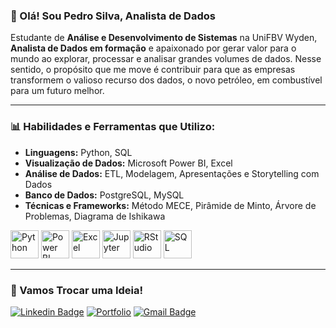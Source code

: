### 👋 Olá! Sou Pedro Silva, Analista de Dados

Estudante de **Análise e Desenvolvimento de Sistemas** na UniFBV Wyden, **Analista de Dados em formação** e apaixonado por gerar valor para o mundo ao explorar, processar e analisar grandes volumes de dados. Nesse sentido, o propósito que me move é contribuir para que as empresas transformem o valioso recurso dos dados, o novo petróleo, em combustível para um futuro melhor. 

---

### 📊 Habilidades e Ferramentas que Utilizo:

- **Linguagens:** Python, SQL
- **Visualização de Dados:** Microsoft Power BI, Excel
- **Análise de Dados:** ETL, Modelagem, Apresentações e Storytelling com Dados
- **Banco de Dados:** PostgreSQL, MySQL
- **Técnicas e Frameworks:** Método MECE, Pirâmide de Minto, Árvore de Problemas, Diagrama de Ishikawa

<img src="https://github.com/user-attachments/assets/1120ee63-71cd-49eb-b315-4c41ddc091d3" alt="Python" width="45"/>
<img src="https://github.com/user-attachments/assets/ac05eac4-e384-40eb-a261-f8b8efeeabc8" alt="Power BI" width="45"/>
<img src="https://github.com/user-attachments/assets/9840fb8c-9fd7-411b-aa64-325df73b73dd" alt="Excel" width="45"/>
<img src="https://github.com/user-attachments/assets/c94e8d56-c48a-4ff8-bc21-968406d2c058" alt="Jupyter" width="45"/>
<img src="https://github.com/user-attachments/assets/d176e4c3-89b7-43dd-a1ea-4a1c5624ea56" alt="RStudio" width="45"/>
<img src="https://github.com/user-attachments/assets/cb82d88f-2741-4845-be01-c635d1229c19" alt="SQL" width="45"/>

---

### 🏅 Vamos Trocar uma Ideia!

[![Linkedin Badge](https://img.shields.io/badge/-Pedro_Silva-blue?style=flat&logo=Linkedin&logoColor=white&link=https://www.linkedin.com/in/pedro-silva-1032a7243/)](https://www.linkedin.com/in/pedro-silva-1032a7243/)
[![Portfolio](https://img.shields.io/badge/Explore_Meu_Portfólio-0052CC?style=flat-square&logo=google-chrome&logoColor=white)](https://projetospedrosilva.com.br/)
[![Gmail Badge](https://img.shields.io/badge/-contatopedrosilva001@gmail.com-c14438?style=flat-square&logo=Gmail&logoColor=white&link=mailto:contatopedrosilva001@gmail.com)](mailto:contatopedrosilva001@gmail.com)



